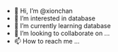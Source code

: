 - 👋 Hi, I’m @xionchan
- 👀 I’m interested in database
- 🌱 I’m currently learning database
- 💞️ I’m looking to collaborate on ...
- 📫 How to reach me ...

<!---
xionchan/xionchan is a ✨ special ✨ repository because its `README.md` (this file) appears on your GitHub profile.
You can click the Preview link to take a look at your changes.
--->
